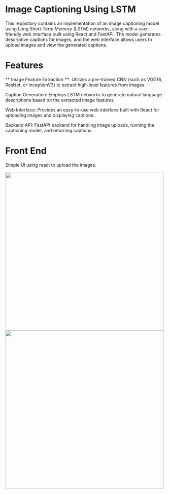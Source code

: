 # Image Captioning Using LSTM

This repository contains an implementation of an image captioning model using Long Short-Term Memory (LSTM) networks, along with a user-friendly web interface built using React and FastAPI. The model generates descriptive captions for images, and the web interface allows users to upload images and view the generated captions.

# Features

** Image Feature Extraction **: Utilizes a pre-trained CNN (such as VGG16, ResNet, or InceptionV3) to extract high-level features from images.

Caption Generation: Employs LSTM networks to generate natural language descriptions based on the extracted image features.

Web Interface: Provides an easy-to-use web interface built with React for uploading images and displaying captions.

Backend API: FastAPI backend for handling image uploads, running the captioning model, and returning captions.

# Front End

Simple UI using react to upload the images.

<img src="https://github.com/Sharathprasaath/Image-Captioning/assets/116355960/5980db46-15b4-48d9-9b26-f6607c942745" width="500" />
<img src="https://github.com/Sharathprasaath/Image-Captioning/assets/116355960/e7a49420-c245-4b45-97dc-6863a5b78b74" width="500" />
